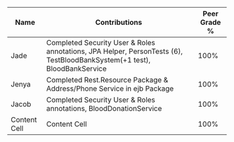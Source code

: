 | Name  | Contributions|Peer Grade % |
| ------------- | ------------- |-------------|
| Jade | Completed Security User & Roles annotations, JPA Helper, PersonTests (6), TestBloodBankSystem(+1 test), BloodBankService|100% |
| Jenya  | Completed Rest.Resource Package & Address/Phone Service in ejb Package  |100% | 
| Jacob  | Completed Security User & Roles annotations, BloodDonationService |100%|
| Content Cell  | Content Cell  |100% | 

